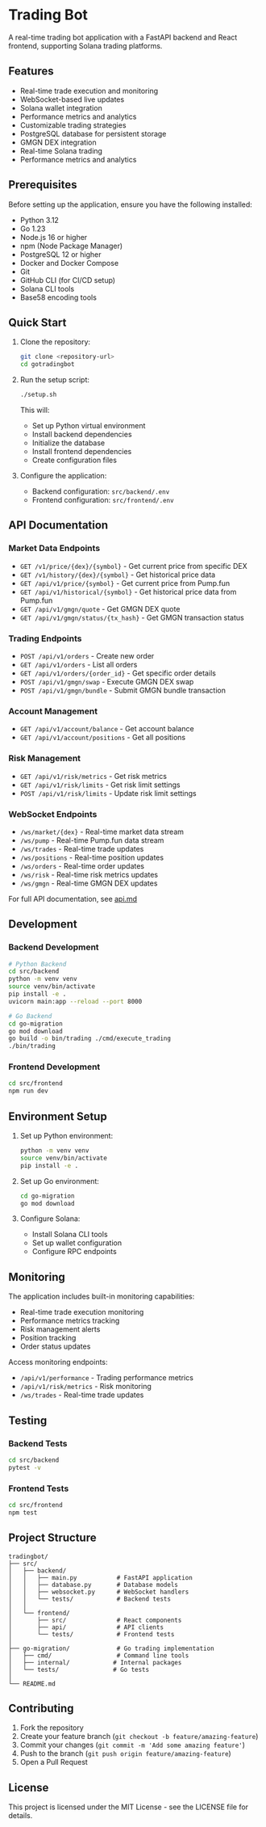 # Trading Bot

A real-time trading bot application with a FastAPI backend and React frontend, supporting Solana trading platforms.

## Features

- Real-time trade execution and monitoring
- WebSocket-based live updates
- Solana wallet integration
- Performance metrics and analytics
- Customizable trading strategies
- PostgreSQL database for persistent storage
- GMGN DEX integration
- Real-time Solana trading
- Performance metrics and analytics

## Prerequisites

Before setting up the application, ensure you have the following installed:

- Python 3.12
- Go 1.23
- Node.js 16 or higher
- npm (Node Package Manager)
- PostgreSQL 12 or higher
- Docker and Docker Compose
- Git
- GitHub CLI (for CI/CD setup)
- Solana CLI tools
- Base58 encoding tools

## Quick Start

1. Clone the repository:
   ```bash
   git clone <repository-url>
   cd gotradingbot
   ```

2. Run the setup script:
   ```bash
   ./setup.sh
   ```
   This will:
   - Set up Python virtual environment
   - Install backend dependencies
   - Initialize the database
   - Install frontend dependencies
   - Create configuration files

3. Configure the application:
   - Backend configuration: `src/backend/.env`
   - Frontend configuration: `src/frontend/.env`

## API Documentation

### Market Data Endpoints
- `GET /v1/price/{dex}/{symbol}` - Get current price from specific DEX
- `GET /v1/history/{dex}/{symbol}` - Get historical price data
- `GET /api/v1/price/{symbol}` - Get current price from Pump.fun
- `GET /api/v1/historical/{symbol}` - Get historical price data from Pump.fun
- `GET /api/v1/gmgn/quote` - Get GMGN DEX quote
- `GET /api/v1/gmgn/status/{tx_hash}` - Get GMGN transaction status

### Trading Endpoints
- `POST /api/v1/orders` - Create new order
- `GET /api/v1/orders` - List all orders
- `GET /api/v1/orders/{order_id}` - Get specific order details
- `POST /api/v1/gmgn/swap` - Execute GMGN DEX swap
- `POST /api/v1/gmgn/bundle` - Submit GMGN bundle transaction

### Account Management
- `GET /api/v1/account/balance` - Get account balance
- `GET /api/v1/account/positions` - Get all positions

### Risk Management
- `GET /api/v1/risk/metrics` - Get risk metrics
- `GET /api/v1/risk/limits` - Get risk limit settings
- `POST /api/v1/risk/limits` - Update risk limit settings

### WebSocket Endpoints
- `/ws/market/{dex}` - Real-time market data stream
- `/ws/pump` - Real-time Pump.fun data stream
- `/ws/trades` - Real-time trade updates
- `/ws/positions` - Real-time position updates
- `/ws/orders` - Real-time order updates
- `/ws/risk` - Real-time risk metrics updates
- `/ws/gmgn` - Real-time GMGN DEX updates

For full API documentation, see [api.md](api.md)

## Development

### Backend Development

```bash
# Python Backend
cd src/backend
python -m venv venv
source venv/bin/activate
pip install -e .
uvicorn main:app --reload --port 8000

# Go Backend
cd go-migration
go mod download
go build -o bin/trading ./cmd/execute_trading
./bin/trading
```

### Frontend Development

```bash
cd src/frontend
npm run dev
```

## Environment Setup

1. Set up Python environment:
   ```bash
   python -m venv venv
   source venv/bin/activate
   pip install -e .
   ```

2. Set up Go environment:
   ```bash
   cd go-migration
   go mod download
   ```

3. Configure Solana:
   - Install Solana CLI tools
   - Set up wallet configuration
   - Configure RPC endpoints

## Monitoring

The application includes built-in monitoring capabilities:

- Real-time trade execution monitoring
- Performance metrics tracking
- Risk management alerts
- Position tracking
- Order status updates

Access monitoring endpoints:
- `/api/v1/performance` - Trading performance metrics
- `/api/v1/risk/metrics` - Risk monitoring
- `/ws/trades` - Real-time trade updates

## Testing

### Backend Tests

```bash
cd src/backend
pytest -v
```

### Frontend Tests

```bash
cd src/frontend
npm test
```

## Project Structure

```
tradingbot/
├── src/
│   ├── backend/
│   │   ├── main.py           # FastAPI application
│   │   ├── database.py       # Database models
│   │   ├── websocket.py      # WebSocket handlers
│   │   └── tests/            # Backend tests
│   │
│   └── frontend/
│       ├── src/              # React components
│       ├── api/              # API clients
│       └── tests/            # Frontend tests
│
├── go-migration/             # Go trading implementation
│   ├── cmd/                  # Command line tools
│   ├── internal/            # Internal packages
│   └── tests/               # Go tests
│
└── README.md
```

## Contributing

1. Fork the repository
2. Create your feature branch (`git checkout -b feature/amazing-feature`)
3. Commit your changes (`git commit -m 'Add some amazing feature'`)
4. Push to the branch (`git push origin feature/amazing-feature`)
5. Open a Pull Request

## License

This project is licensed under the MIT License - see the LICENSE file for details.
